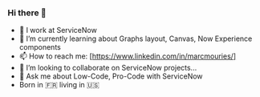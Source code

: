 ### Hi there 👋

- 🏢 I work at ServiceNow
- 🌱 I’m currently learning about Graphs layout, Canvas, Now Experience components
- 📫 How to reach me: [https://www.linkedin.com/in/marcmouries/]
- 👯 I’m looking to collaborate on ServiceNow projects...
- 💬 Ask me about Low-Code, Pro-Code with ServiceNow
- Born in 🇫🇷 living in 🇺🇸 
